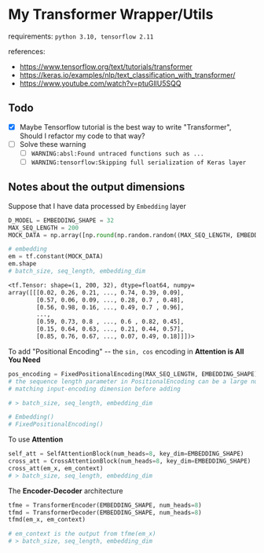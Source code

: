 # My Transformer Wrapper/Utils

requirements: `python 3.10, tensorflow 2.11`

references:

- https://www.tensorflow.org/text/tutorials/transformer
- https://keras.io/examples/nlp/text_classification_with_transformer/
- https://www.youtube.com/watch?v=ptuGllU5SQQ

## Todo

- [x] Maybe Tensorflow tutorial is the best way to write "Transformer", Should I refactor my code to that way?
- [ ] Solve these warning
  - [ ] `WARNING:absl:Found untraced functions such as ...`
  - [ ] `WARNING:tensorflow:Skipping full serialization of Keras layer`

## Notes about the output dimensions

Suppose that I have data processed by `Embedding` layer

```py
D_MODEL = EMBEDDING_SHAPE = 32
MAX_SEQ_LENGTH = 200
MOCK_DATA = np.array([np.round(np.random.random((MAX_SEQ_LENGTH, EMBEDDING_SHAPE)), 2)])

# embedding
em = tf.constant(MOCK_DATA)
em.shape
# batch_size, seq_length, embedding_dim
```

```txt
<tf.Tensor: shape=(1, 200, 32), dtype=float64, numpy=
array([[[0.02, 0.26, 0.21, ..., 0.74, 0.39, 0.09],
        [0.57, 0.06, 0.09, ..., 0.28, 0.7 , 0.48],
        [0.56, 0.98, 0.16, ..., 0.49, 0.7 , 0.96],
        ...,
        [0.59, 0.73, 0.8 , ..., 0.6 , 0.82, 0.45],
        [0.15, 0.64, 0.63, ..., 0.21, 0.44, 0.57],
        [0.85, 0.76, 0.67, ..., 0.07, 0.49, 0.18]]])>
```

To add "Positional Encoding" -- the `sin, cos` encoding in **Attention is All You Need**

```py
pos_encoding = FixedPositionalEncoding(MAX_SEQ_LENGTH, EMBEDDING_SHAPE)
# the sequence length parameter in PositionalEncoding can be a large number say 2048
# matching input-encoding dimension before adding

# > batch_size, seq_length, embedding_dim

# Embedding()
# FixedPositionalEncoding()
```

To use **Attention**

```py
self_att = SelfAttentionBlock(num_heads=8, key_dim=EMBEDDING_SHAPE)
cross_att = CrossAttentionBlock(num_heads=8, key_dim=EMBEDDING_SHAPE)
cross_att(em_x, em_context)
# > batch_size, seq_length, embedding_dim
```

The **Encoder-Decoder** architecture

```py
tfme = TransformerEncoder(EMBEDDING_SHAPE, num_heads=8)
tfmd = TransformerDecoder(EMBEDDING_SHAPE, num_heads=8)
tfmd(em_x, em_context)

# em_context is the output from tfme(em_x)
# > batch_size, seq_length, embedding_dim
```
